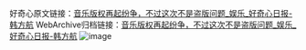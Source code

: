 好奇心原文链接：[音乐版权再起纷争，不过这次不是盗版问题_娱乐_好奇心日报-韩方航](https://www.qdaily.com/articles/7977.html)
WebArchive归档链接：[音乐版权再起纷争，不过这次不是盗版问题_娱乐_好奇心日报-韩方航](http://web.archive.org/web/20190623173222/https://www.qdaily.com/articles/7977.html)
![image](http://ww3.sinaimg.cn/large/007d5XDply1g3wk898by8j30u02r3e81)